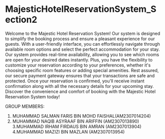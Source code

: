 # MajesticHotelReservationSystem_Section2

Welcome to the Majestic Hotel Reservation System! Our system is designed to simplify the booking process and ensure a pleasant experience for our guests. With a user-friendly interface, you can effortlessly navigate through available room options and select the perfect accommodation for your stay. Our system provides real-time availability, allowing you to see which rooms are open for your desired dates instantly. Plus, you have the flexibility to customize your reservation according to your preferences, whether it's choosing specific room features or adding special amenities. Rest assured, our secure payment gateway ensures that your transactions are safe and protected. Once your reservation is confirmed, you'll receive instant confirmation along with all the necessary details for your upcoming stay. Discover the convenience and comfort of booking with the Majestic Hotel Reservation System today!

 GROUP MEMBERS:
1. MUHAMMAD SALMAN FARIS BIN MOHD FAISHAL(AM2307014204)
2. MUHAMMAD NAQIB ASYRAAF BIN ARIFFIN (AM2307013890)
3.MUHAMMAD IRHAM FIRDAUS BIN AMRAN (AM2307013904)
4.MUHAMMAD MAZIZI BIN MAZLAN (AM2307013954)
